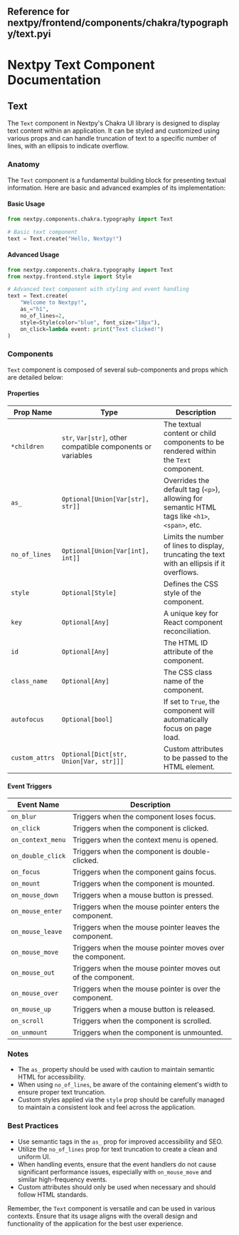##  Reference for nextpy/frontend/components/chakra/typography/text.pyi

# Nextpy Text Component Documentation

## Text

The `Text` component in Nextpy's Chakra UI library is designed to display text content within an application. It can be styled and customized using various props and can handle truncation of text to a specific number of lines, with an ellipsis to indicate overflow.

### Anatomy

The `Text` component is a fundamental building block for presenting textual information. Here are basic and advanced examples of its implementation:

#### Basic Usage

```python
from nextpy.components.chakra.typography import Text

# Basic text component
text = Text.create("Hello, Nextpy!")
```

#### Advanced Usage

```python
from nextpy.components.chakra.typography import Text
from nextpy.frontend.style import Style

# Advanced text component with styling and event handling
text = Text.create(
    "Welcome to Nextpy!",
    as_="h1",
    no_of_lines=2,
    style=Style(color="blue", font_size="18px"),
    on_click=lambda event: print("Text clicked!")
)
```

### Components

`Text` component is composed of several sub-components and props which are detailed below:

#### Properties

| Prop Name     | Type                                                         | Description                                                           |
|---------------|--------------------------------------------------------------|-----------------------------------------------------------------------|
| `*children`   | `str`, `Var[str]`, other compatible components or variables  | The textual content or child components to be rendered within the `Text` component. |
| `as_`         | `Optional[Union[Var[str], str]]`                             | Overrides the default tag (`<p>`), allowing for semantic HTML tags like `<h1>`, `<span>`, etc. |
| `no_of_lines` | `Optional[Union[Var[int], int]]`                             | Limits the number of lines to display, truncating the text with an ellipsis if it overflows. |
| `style`       | `Optional[Style]`                                            | Defines the CSS style of the component. |
| `key`         | `Optional[Any]`                                              | A unique key for React component reconciliation. |
| `id`          | `Optional[Any]`                                              | The HTML ID attribute of the component. |
| `class_name`  | `Optional[Any]`                                              | The CSS class name of the component. |
| `autofocus`   | `Optional[bool]`                                             | If set to `True`, the component will automatically focus on page load. |
| `custom_attrs`| `Optional[Dict[str, Union[Var, str]]]`                       | Custom attributes to be passed to the HTML element. |

#### Event Triggers

| Event Name        | Description                                 |
|-------------------|---------------------------------------------|
| `on_blur`         | Triggers when the component loses focus.    |
| `on_click`        | Triggers when the component is clicked.     |
| `on_context_menu` | Triggers when the context menu is opened.   |
| `on_double_click` | Triggers when the component is double-clicked. |
| `on_focus`        | Triggers when the component gains focus.    |
| `on_mount`        | Triggers when the component is mounted.     |
| `on_mouse_down`   | Triggers when a mouse button is pressed.    |
| `on_mouse_enter`  | Triggers when the mouse pointer enters the component. |
| `on_mouse_leave`  | Triggers when the mouse pointer leaves the component. |
| `on_mouse_move`   | Triggers when the mouse pointer moves over the component. |
| `on_mouse_out`    | Triggers when the mouse pointer moves out of the component. |
| `on_mouse_over`   | Triggers when the mouse pointer is over the component. |
| `on_mouse_up`     | Triggers when a mouse button is released.   |
| `on_scroll`       | Triggers when the component is scrolled.    |
| `on_unmount`      | Triggers when the component is unmounted.   |

### Notes

- The `as_` property should be used with caution to maintain semantic HTML for accessibility.
- When using `no_of_lines`, be aware of the containing element's width to ensure proper text truncation.
- Custom styles applied via the `style` prop should be carefully managed to maintain a consistent look and feel across the application.

### Best Practices

- Use semantic tags in the `as_` prop for improved accessibility and SEO.
- Utilize the `no_of_lines` prop for text truncation to create a clean and uniform UI.
- When handling events, ensure that the event handlers do not cause significant performance issues, especially with `on_mouse_move` and similar high-frequency events.
- Custom attributes should only be used when necessary and should follow HTML standards.

Remember, the `Text` component is versatile and can be used in various contexts. Ensure that its usage aligns with the overall design and functionality of the application for the best user experience.